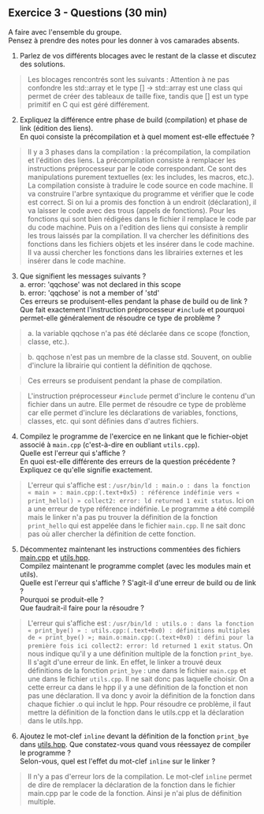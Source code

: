 ## Exercice 3 - Questions (30 min)

A faire avec l'ensemble du groupe.  
Pensez à prendre des notes pour les donner à vos camarades absents.

1. Parlez de vos différents blocages avec le restant de la classe et discutez des solutions.

> Les blocages rencontrés sont les suivants : 
Attention à ne pas confondre les std::array et le type [] -> std::array est une class qui permet de créer des tableaux de taille fixe, tandis que [] est un type primitif en C qui est géré différement.

2. Expliquez la différence entre phase de build (compilation) et phase de link (édition des liens).  
En quoi consiste la précompilation et à quel moment est-elle effectuée ?

> Il y a 3 phases dans la compilation : la précompilation, la compilation et l'édition des liens. La précompilation consiste à remplacer les instructions préprocesseur par le code correspondant. Ce sont des manipulations purement textuelles (ex: les includes, les macros, etc.). La compilation consiste à traduire le code source en code machine. Il va construire l'arbre syntaxique du programme et vérifier que le code est correct. Si on lui a promis des fonction à un endroit (déclaration), il va laisser le code avec des trous (appels de fonctions). Pour les fonctions qui sont bien rédigées dans le fichier il remplace le code par du code machine. Puis on a l'edition des liens qui consiste à remplir les trous laissés par la compilation. Il va chercher les définitions des fonctions dans les fichiers objets et les insérer dans le code machine. Il va aussi chercher les fonctions dans les librairies externes et les insérer dans le code machine.

3. Que signifient les messages suivants ?  
a. error: 'qqchose' was not declared in this scope  
b. error: 'qqchose' is not a member of 'std'  
Ces erreurs se produisent-elles pendant la phase de build ou de link ?  
Que fait exactement l'instruction préprocesseur `#include` et pourquoi permet-elle généralement de résoudre ce type de problème ?

> a. la variable qqchose n'a pas été déclarée dans ce scope (fonction, classe, etc.).

> b. qqchose n'est pas un membre de la classe std. Souvent, on oublie d'inclure la librairie qui contient la définition de qqchose.

> Ces erreurs se produisent pendant la phase de compilation.

> L'instruction préprocesseur `#include` permet d'inclure le contenu d'un fichier dans un autre. Elle permet de résoudre ce type de problème car elle permet d'inclure les déclarations de variables, fonctions, classes, etc. qui sont définies dans d'autres fichiers.

4. Compilez le programme de l'exercice en ne linkant que le fichier-objet associé à `main.cpp` (c'est-à-dire en oubliant `utils.cpp`).  
Quelle est l'erreur qui s'affiche ?    
En quoi est-elle différente des erreurs de la question précédente ?  
Expliquez ce qu'elle signifie exactement.

> L'erreur qui s'affiche est : `/usr/bin/ld : main.o : dans la fonction « main » : main.cpp:(.text+0x5) : référence indéfinie vers « print_hello() » collect2: error: ld returned 1 exit status`. Ici on a une erreur de type référence indéfinie. Le programme a été compilé mais le linker n'a pas pu trouver la définition de la fonction `print_hello` qui est appelée dans le fichier `main.cpp`. Il ne sait donc pas où aller chercher la définition de cette fonction.

5. Décommentez maintenant les instructions commentées des fichiers [main.cpp](ex3/main.cpp) et [utils.hpp](ex3/utils.hpp).  
Compilez maintenant le programme complet (avec les modules main et utils).  
Quelle est l'erreur qui s'affiche ? S'agit-il d'une erreur de build ou de link ?  
Pourquoi se produit-elle ?  
Que faudrait-il faire pour la résoudre ?

> L'erreur qui s'affiche est : `/usr/bin/ld : utils.o : dans la fonction « print_bye() » : utils.cpp:(.text+0x0) : définitions multiples de « print_bye() »; main.o:main.cpp:(.text+0x0) : défini pour la première fois ici collect2: error: ld returned 1 exit status`. On nous indique qu'il y a une définition multiple de la fonction `print_bye`. Il s'agit d'une erreur de link. En effet, le linker a trouvé deux définitions de la fonction `print_bye` : une dans le fichier `main.cpp` et une dans le fichier `utils.cpp`. Il ne sait donc pas laquelle choisir. On a cette erreur ca dans le hpp il y a une définition de la fonction et non pas une déclaration. Il va donc y avoir la définition de la fonction dans chaque fichier .o qui inclut le hpp. Pour résoudre ce problème, il faut mettre la définition de la fonction dans le utils.cpp et la déclaration dans le utils.hpp.

6. Ajoutez le mot-clef `inline` devant la définition de la fonction `print_bye` dans [utils.hpp](ex3/utils.hpp). Que constatez-vous quand vous réessayez de compiler le programme ?  
Selon-vous, quel est l'effet du mot-clef `inline` sur le linker ?

> Il n'y a pas d'erreur lors de la compilation. Le mot-clef `inline` permet de dire de remplacer la déclaration de la fonction dans le fichier main.cpp par le code de la fonction. Ainsi je n'ai plus de définition multiple.